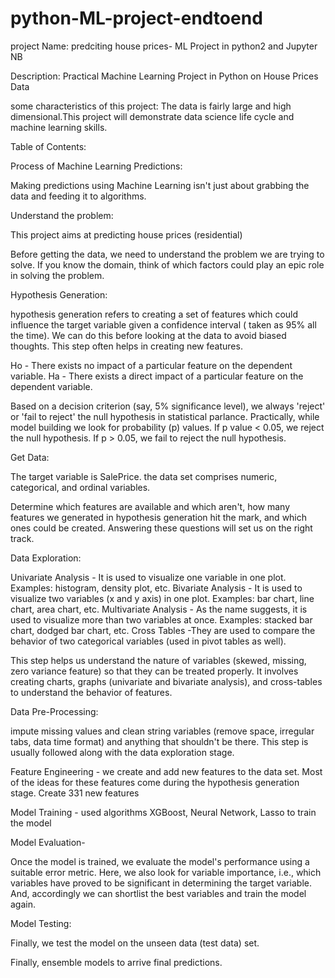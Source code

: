 # python-ML-project-endtoend
project Name: predciting house prices- ML Project in python2 and Jupyter NB

Description: Practical Machine Learning Project in Python on House Prices Data

some characteristics of this project: The data is fairly large and high dimensional.This project will demonstrate data science life cycle and machine learning skills.

Table of Contents:

Process of Machine Learning Predictions: 

Making predictions using Machine Learning isn't just about grabbing the data and feeding it to algorithms. 

Understand the problem: 

This project aims at predicting house prices (residential)

Before getting the data, we need to understand the problem we are trying to solve. If you know the domain, think of which factors could play an epic role in solving the problem. 

Hypothesis Generation:

 hypothesis generation refers to creating a set of features which could influence the target variable given a confidence interval ( taken as 95% all the time). We can do this before looking at the data to avoid biased thoughts. This step often helps in creating new features.
 
 Ho - There exists no impact of a particular feature on the dependent variable. Ha - There exists a direct impact of a particular feature on the dependent variable.
 
 Based on a decision criterion (say, 5% significance level), we always 'reject' or 'fail to reject' the null hypothesis in statistical parlance. Practically, while model building we look for probability (p) values. If p value < 0.05, we reject the null hypothesis. If p > 0.05, we fail to reject the null hypothesis.
 
Get Data:

The target variable is SalePrice. the data set comprises numeric, categorical, and ordinal variables.

Determine which features are available and which aren't, how many features we generated in hypothesis generation hit the mark, and which ones could be created. Answering these questions will set us on the right track. 

Data Exploration:

Univariate Analysis - It is used to visualize one variable in one plot. Examples: histogram, density plot, etc.
Bivariate Analysis - It is used to visualize two variables (x and y axis) in one plot. Examples: bar chart, line chart, area chart, etc.
Multivariate Analysis - As the name suggests, it is used to visualize more than two variables at once. Examples: stacked bar chart, dodged bar chart, etc.
Cross Tables -They are used to compare the behavior of two categorical variables (used in pivot tables as well).

This step helps us understand the nature of variables (skewed, missing, zero variance feature) so that they can be treated properly. It involves creating charts, graphs (univariate and bivariate analysis), and cross-tables to understand the behavior of features. 

Data Pre-Processing:

impute missing values and clean string variables (remove space, irregular tabs, data time format) and anything that shouldn't be there. This step is usually followed along with the data exploration stage.

Feature Engineering - we create and add new features to the data set. Most of the ideas for these features come during the hypothesis generation stage. Create 331 new features

Model Training - used algorithms  XGBoost, Neural Network, Lasso to train the model

Model Evaluation-

Once the model is trained, we evaluate the model's performance using a suitable error metric. Here, we also look for variable importance, i.e., which variables have proved to be significant in determining the target variable. And, accordingly we can shortlist the best variables and train the model again.

Model Testing: 

Finally, we test the model on the unseen data (test data) set.

Finally, ensemble models to arrive final predictions.


